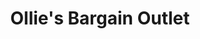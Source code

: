 ---
title: "Ollie's Bargain Outlet"
url: /springfield/ollies-bargain-outlet/
shop: variety store
---